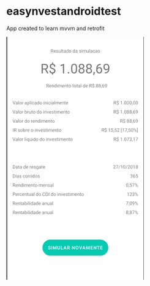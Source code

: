 # easynvestandroidtest
App created to learn mvvm and retrofit

![alt text](https://raw.githubusercontent.com/ThyagoLuisBorges/easynvestandroidtest/master/app/sampledata/pictures/preview.png)
